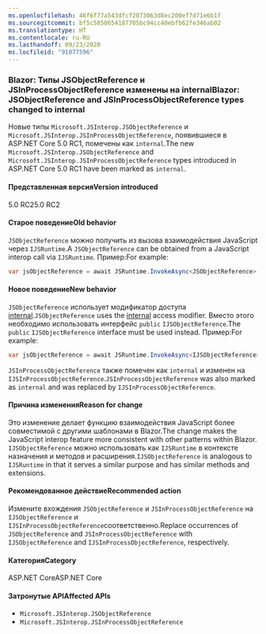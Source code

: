 ```yaml
---
ms.openlocfilehash: 46f6f77a543dfcf2073063d8ec200ef7d71e6b1f
ms.sourcegitcommit: bf5c5850654187705bc94cc40ebfb62fe346ab02
ms.translationtype: HT
ms.contentlocale: ru-RU
ms.lasthandoff: 09/23/2020
ms.locfileid: "91077596"
---
```

### <a name="blazor-jsobjectreference-and-jsinprocessobjectreference-types-changed-to-internal"></a><span data-ttu-id="cfcf4-101">Blazor: Типы JSObjectReference и JSInProcessObjectReference изменены на internal</span><span class="sxs-lookup"><span data-stu-id="cfcf4-101">Blazor: JSObjectReference and JSInProcessObjectReference types changed to internal</span></span>

<span data-ttu-id="cfcf4-102">Новые типы `Microsoft.JSInterop.JSObjectReference` и `Microsoft.JSInterop.JSInProcessObjectReference`, появившиеся в ASP.NET Core 5.0 RC1, помечены как `internal`.</span><span class="sxs-lookup"><span data-stu-id="cfcf4-102">The new `Microsoft.JSInterop.JSObjectReference` and `Microsoft.JSInterop.JSInProcessObjectReference` types introduced in ASP.NET Core 5.0 RC1 have been marked as `internal`.</span></span>

#### <a name="version-introduced"></a><span data-ttu-id="cfcf4-103">Представленная версия</span><span class="sxs-lookup"><span data-stu-id="cfcf4-103">Version introduced</span></span>

<span data-ttu-id="cfcf4-104">5.0 RC2</span><span class="sxs-lookup"><span data-stu-id="cfcf4-104">5.0 RC2</span></span>

#### <a name="old-behavior"></a><span data-ttu-id="cfcf4-105">Старое поведение</span><span class="sxs-lookup"><span data-stu-id="cfcf4-105">Old behavior</span></span>

<span data-ttu-id="cfcf4-106">`JSObjectReference` можно получить из вызова взаимодействия JavaScript через `IJSRuntime`.</span><span class="sxs-lookup"><span data-stu-id="cfcf4-106">A `JSObjectReference` can be obtained from a JavaScript interop call via `IJSRuntime`.</span></span> <span data-ttu-id="cfcf4-107">Пример:</span><span class="sxs-lookup"><span data-stu-id="cfcf4-107">For example:</span></span>

```csharp
var jsObjectReference = await JSRuntime.InvokeAsync<JSObjectReference>(...);
```

#### <a name="new-behavior"></a><span data-ttu-id="cfcf4-108">Новое поведение</span><span class="sxs-lookup"><span data-stu-id="cfcf4-108">New behavior</span></span>

<span data-ttu-id="cfcf4-109">`JSObjectReference` использует модификатор доступа [internal](../../../../docs/csharp/language-reference/keywords/internal.md).</span><span class="sxs-lookup"><span data-stu-id="cfcf4-109">`JSObjectReference` uses the [internal](../../../../docs/csharp/language-reference/keywords/internal.md) access modifier.</span></span> <span data-ttu-id="cfcf4-110">Вместо этого необходимо использовать интерфейс `public` `IJSObjectReference`.</span><span class="sxs-lookup"><span data-stu-id="cfcf4-110">The `public` `IJSObjectReference` interface must be used instead.</span></span> <span data-ttu-id="cfcf4-111">Пример:</span><span class="sxs-lookup"><span data-stu-id="cfcf4-111">For example:</span></span>

```csharp
var jsObjectReference = await JSRuntime.InvokeAsync<IJSObjectReference>(...);
```

<span data-ttu-id="cfcf4-112">`JSInProcessObjectReference` также помечен как `internal` и изменен на `IJSInProcessObjectReference`.</span><span class="sxs-lookup"><span data-stu-id="cfcf4-112">`JSInProcessObjectReference` was also marked as `internal` and was replaced by `IJSInProcessObjectReference`.</span></span>

#### <a name="reason-for-change"></a><span data-ttu-id="cfcf4-113">Причина изменения</span><span class="sxs-lookup"><span data-stu-id="cfcf4-113">Reason for change</span></span>

<span data-ttu-id="cfcf4-114">Это изменение делает функцию взаимодействия JavaScript более совместимой с другими шаблонами в Blazor.</span><span class="sxs-lookup"><span data-stu-id="cfcf4-114">The change makes the JavaScript interop feature more consistent with other patterns within Blazor.</span></span> <span data-ttu-id="cfcf4-115">`IJSObjectReference` можно использовать как `IJSRuntime` в контексте назначения и методов и расширения.</span><span class="sxs-lookup"><span data-stu-id="cfcf4-115">`IJSObjectReference` is analogous to `IJSRuntime` in that it serves a similar purpose and has similar methods and extensions.</span></span>

#### <a name="recommended-action"></a><span data-ttu-id="cfcf4-116">Рекомендованное действие</span><span class="sxs-lookup"><span data-stu-id="cfcf4-116">Recommended action</span></span>

<span data-ttu-id="cfcf4-117">Измените вхождения `JSObjectReference` и `JSInProcessObjectReference` на `IJSObjectReference` и `IJSInProcessObjectReference`соответственно.</span><span class="sxs-lookup"><span data-stu-id="cfcf4-117">Replace occurrences of `JSObjectReference` and `JSInProcessObjectReference` with `IJSObjectReference` and `IJSInProcessObjectReference`, respectively.</span></span>

#### <a name="category"></a><span data-ttu-id="cfcf4-118">Категория</span><span class="sxs-lookup"><span data-stu-id="cfcf4-118">Category</span></span>

<span data-ttu-id="cfcf4-119">ASP.NET Core</span><span class="sxs-lookup"><span data-stu-id="cfcf4-119">ASP.NET Core</span></span>

#### <a name="affected-apis"></a><span data-ttu-id="cfcf4-120">Затронутые API</span><span class="sxs-lookup"><span data-stu-id="cfcf4-120">Affected APIs</span></span>

- `Microsoft.JSInterop.JSObjectReference`
- `Microsoft.JSInterop.JSInProcessObjectReference`

<!--

#### Affected APIs

- `T:Microsoft.JSInterop.JSObjectReference`
- `T:Microsoft.JSInterop.JSInProcessObjectReference`

-->
